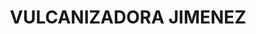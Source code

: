 ---
title: "VULCANIZADORA JIMENEZ"
url: /cuenca/vulcanizadora-jimenez-monay-paccha/
shop: reparación de automóviles
---